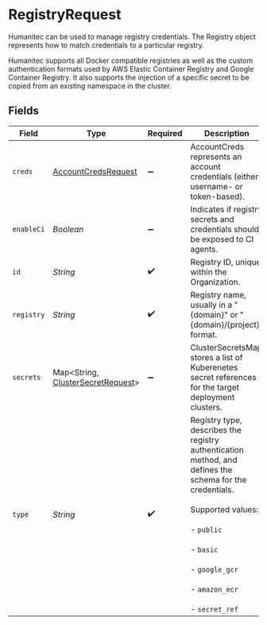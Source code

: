 # RegistryRequest

Humanitec can be used to manage registry credentials. The Registry object represents how to match credentials to a particular registry.

Humanitec supports all Docker compatible registries as well as the custom authentication formats used by AWS Elastic Container Registry and Google Container Registry. It also supports the injection of a specific secret to be copied from an existing namespace in the cluster.


## Fields

| Field                                                                                                                                                                                              | Type                                                                                                                                                                                               | Required                                                                                                                                                                                           | Description                                                                                                                                                                                        |
| -------------------------------------------------------------------------------------------------------------------------------------------------------------------------------------------------- | -------------------------------------------------------------------------------------------------------------------------------------------------------------------------------------------------- | -------------------------------------------------------------------------------------------------------------------------------------------------------------------------------------------------- | -------------------------------------------------------------------------------------------------------------------------------------------------------------------------------------------------- |
| `creds`                                                                                                                                                                                            | [AccountCredsRequest](../../models/shared/AccountCredsRequest.md)                                                                                                                                  | :heavy_minus_sign:                                                                                                                                                                                 | AccountCreds represents an account credentials (either, username- or token-based).                                                                                                                 |
| `enableCi`                                                                                                                                                                                         | *Boolean*                                                                                                                                                                                          | :heavy_minus_sign:                                                                                                                                                                                 | Indicates if registry secrets and credentials should be exposed to CI agents.                                                                                                                      |
| `id`                                                                                                                                                                                               | *String*                                                                                                                                                                                           | :heavy_check_mark:                                                                                                                                                                                 | Registry ID, unique within the Organization.                                                                                                                                                       |
| `registry`                                                                                                                                                                                         | *String*                                                                                                                                                                                           | :heavy_check_mark:                                                                                                                                                                                 | Registry name, usually in a "{domain}" or "{domain}/{project}" format.                                                                                                                             |
| `secrets`                                                                                                                                                                                          | Map<String, [ClusterSecretRequest](../../models/shared/ClusterSecretRequest.md)>                                                                                                                   | :heavy_minus_sign:                                                                                                                                                                                 | ClusterSecretsMap stores a list of Kuberenetes secret references for the target deployment clusters.                                                                                               |
| `type`                                                                                                                                                                                             | *String*                                                                                                                                                                                           | :heavy_check_mark:                                                                                                                                                                                 | Registry type, describes the registry authentication method, and defines the schema for the credentials.<br/><br/>Supported values:<br/><br/>- `public`<br/><br/>- `basic`<br/><br/>- `google_gcr`<br/><br/>- `amazon_ecr`<br/><br/>- `secret_ref` |